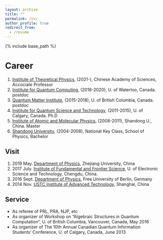 ```yaml
---
layout: archive
title: ""
permalink: /cv/
author_profile: true
redirect_from:
  - /resume
---
```


{% include base_path %}

Career
======
1. [Institute of Theoretical Physics](http://english.itp.cas.cn/), (2021-), Chinese Academy of Sciences, Accociate Professor
2. [Institute for Quantum Computing](https://uwaterloo.ca/institute-for-quantum-computing/), (2018-2020), U. of Waterloo, Canada. postdoc
3. [Quantum Matter Institute](https://qmi.ubc.ca/), (2015-2018), U. of British Columbia, Canada. postdoc 
4. [Institute for Quantum Science and Technology](https://www.iqst.ca/), (2011-2015), U. of Calgary, Canada. Ph.D
5. [Institute of Atomic and Molecular Physics](http://www.phy.sdu.edu.cn/info/1104/4834.htm), (2008-2011), Shandong U., China. Master
6. [Shandong University](http://www.en.sdu.edu.cn/), (2004-2008), National Key Class, School of Physics, Bachelor

Visit
------
1. 2019 May. [Department of Physics](http://physics.zju.edu.cn/english/), Zhejiang University, China
1. 2017 July. [Institute of Fundamental and Frontier Science](http://www.iffs.uestc.edu.cn/), U. of Electronic Science and Technology, Chengdu, China.
1. 2016 Sept. [Department of Physics](https://www.physik.fu-berlin.de/en/forschung/index.html), Free University of Berlin, Germany
1. 2014 Nov. [USTC Institute of Advanced Technology](https://iat.ustc.edu.cn/), Shanghai, China

Service
------
* As referee of PRL, PRA, NJP, etc
* As organizer of Workshop on “Algebraic Structures in Quantum Computation”, U. of British Columbia, Vancouver, Canada, May 2016
* As organizer of The 10th Annual Canadian Quantum Information Students’ Conference, U. of Calgary, Canada, June 2013
